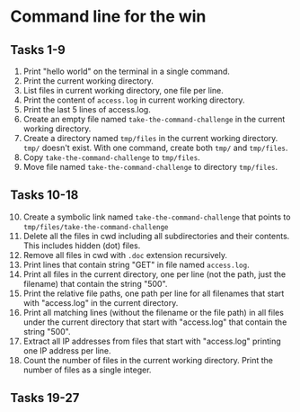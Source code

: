 # Command line for the win

## Tasks 1-9

1. Print "hello world" on the terminal in a single command.
2. Print the current working directory.
3. List files in current working directory, one file per line.
4. Print the content of `access.log` in current working directory.
5. Print the last 5 lines of access.log.
6. Create an empty file named `take-the-command-challenge` in the current working directory.
7. Create a directory named `tmp/files` in the current working directory. `tmp/` doesn't exist. With one command, create both `tmp/` and `tmp/files`.
8. Copy `take-the-command-challenge` to `tmp/files`.
9. Move file named `take-the-command-challenge` to directory `tmp/files`.

## Tasks 10-18

10. Create a symbolic link named `take-the-command-challenge` that points to `tmp/files/take-the-command-challenge`
11. Delete all the files in cwd including all subdirectories and their contents. This includes hidden (dot) files.
12. Remove all files in cwd with `.doc` extension recursively.
13. Print lines that contain string "GET" in file named `access.log`.
14. Print all files in the current directory, one per line (not the path, just the filename) that contain the string "500".
15. Print the relative file paths, one path per line for all filenames that start with "access.log" in the current directory.
16. Print all matching lines (without the filename or the file path) in all files under the current directory that start with "access.log" that contain the string "500".
17. Extract all IP addresses from files that start with "access.log" printing one IP address per line.
18. Count the number of files in the current working directory. Print the number of files as a single integer.

## Tasks 19-27
